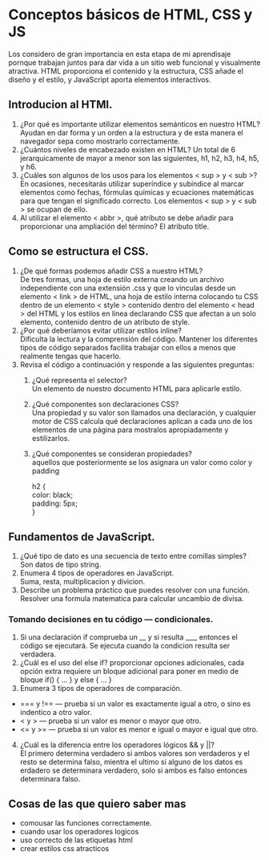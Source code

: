 # Conceptos básicos de HTML, CSS y JS
Los considero de gran importancia en esta etapa de mi aprendisaje pornque trabajan juntos para dar vida a un sitio web funcional y visualmente atractiva.
HTML proporciona el contenido y la estructura, CSS añade el diseño y el estilo, y JavaScript aporta elementos interactivos.
## Introducion al HTMl.
1. ¿Por qué es importante utilizar elementos semánticos en nuestro HTML?
Ayudan en dar forma y un orden a la estructura y de esta manera el navegador sepa como mostrarlo correctamente.
2. ¿Cuántos niveles de encabezado existen en HTML?
Un total de 6 jerarquicamente de mayor a menor son las siguientes, h1, h2, h3, h4, h5, y h6.
3. ¿Cuáles son algunos de los usos para los elementos < sup > y < sub >?
En ocasiones, necesitarás utilizar superíndice y subíndice al marcar elementos como fechas, fórmulas químicas y ecuaciones matemáticas para que tengan el significado correcto. Los elementos < sup > y < sub > se ocupan de ello.
4. Al utilizar el elemento < abbr >, qué atributo se debe añadir para proporcionar una ampliación del término?
El atributo title.
## Como se estructura el CSS.
1. ¿De qué formas podemos añadir CSS a nuestro HTML?  
De tres formas, una hoja de estilo externa creando un archivo independiente con una extensión .css y que lo vinculas desde un elemento < link > de HTML, una hoja de estilo interna colocando tu CSS dentro de un elemento < style > contenido dentro del elemento < head > del HTML y los estilos en línea declarando CSS que afectan a un solo elemento, contenido dentro de un atributo de style.
2. ¿Por qué deberíamos evitar utilizar estilos inline?  
Dificulta la lectura y la comprensión del código. Mantener los diferentes tipos de código separados facilita trabajar con ellos a menos que realmente tengas que hacerlo.
3. Revisa el código a continuación y responde a las siguientes preguntas:  
    1. ¿Qué representa el selector?  
        Un elemento de nuestro documento HTML para aplicarle estilo.
    2. ¿Qué componentes son declaraciones CSS?  
        Una propiedad y su valor son llamados una declaración, y cualquier motor de CSS calcula qué declaraciones aplican a cada uno de los elementos de una página para mostralos apropiadamente y estilizarlos.
    3. ¿Qué componentes se consideran propiedades?    
        aquellos que posteriormente se los asignara un valor como color y padding

        h2 {  
          color: black;  
          padding: 5px;  
        }                  

##  Fundamentos de JavaScript.
1. ¿Qué tipo de dato es una secuencia de texto entre comillas simples?  
Son datos de tipo string.
2. Enumera 4 tipos de operadores en JavaScript.  
Suma, resta, multiplicacion y divicion.
3. Describe un problema práctico que puedes resolver con una función.  
Resolver una formula matematica para calcular uncambio de divisa.
### Tomando decisiones en tu código — condicionales.
1. Si una declaración if comprueba un __ y si resulta ___, entonces el código se ejecutará.
Se ejecuta cuando la condicion resulta ser verdadera.
2. ¿Cuál es el uso del else if?
proporcionar opciones adicionales, cada opción extra requiere un bloque adicional para poner en medio de bloque if() { ... } y else { ... }
3. Enumera 3 tipos de operadores de comparación. 
- === y !== — prueba si un valor es exactamente igual a otro, o sino es indentico a otro valor.  
- < y > — prueba si un valor es menor o mayor que otro.  
- <= y >= — prueba si un valor es menor e igual o mayor e igual que otro.
4. ¿Cuál es la diferencia entre los operadores lógicos && y ||?  
El primero determina verdadero si ambos valores son verdaderos y el resto se determina falso, mientra el ultimo si alguno de los datos es erdadero se determinara verdadero, solo si ambos es falso entonces determinara falso.
## Cosas de las que quiero saber mas
- comousar las funciones correctamente.
- cuando usar los operadores logicos
- uso correcto de las etiquetas html
- crear estilos css atracticos